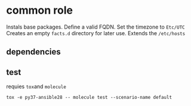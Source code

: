 # common role

Instals base packages.
Define a valid FQDN.
Set the timezone to `Etc/UTC`
Creates an empty `facts.d` directory for later use.
Extends the `/etc/hosts`



## dependencies

## test

requies `tox`and `molecule`

```
tox -e py37-ansible28 -- molecule test --scenario-name default
```
